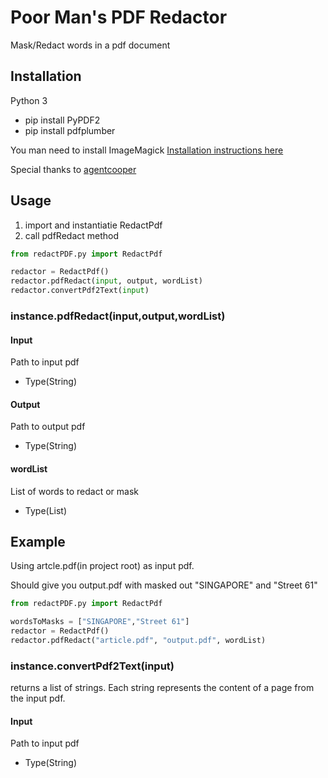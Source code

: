 # Poor Man's PDF Redactor

Mask/Redact words in a pdf document

## Installation

Python 3

- pip install PyPDF2
- pip install pdfplumber
  
You man need to install ImageMagick [Installation instructions here](http://docs.wand-py.org/en/latest/guide/install.html#install-imagemagick-debian)

Special thanks to [agentcooper](https://gist.github.com/agentcooper)
## Usage

1. import and instantiatie RedactPdf
2. call pdfRedact method

```python
from redactPDF.py import RedactPdf

redactor = RedactPdf()
redactor.pdfRedact(input, output, wordList)
redactor.convertPdf2Text(input)
```


### instance.pdfRedact(input,output,wordList)

#### Input

Path to input pdf

- Type(String)

#### Output

Path to output pdf

- Type(String)

#### wordList

List of words to redact or mask

- Type(List)

## Example

Using artcle.pdf(in project root) as input pdf. 

Should give you output.pdf with masked out "SINGAPORE" and "Street 61"

```python
from redactPDF.py import RedactPdf

wordsToMasks = ["SINGAPORE","Street 61"]
redactor = RedactPdf()
redactor.pdfRedact("article.pdf", "output.pdf", wordList)
```

### instance.convertPdf2Text(input)
returns a list of strings. Each string represents the content of a page from the input pdf.

#### Input

Path to input pdf

- Type(String)